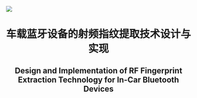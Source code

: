 <img src="./README/CQU-EIE.svg">
<h1 align="center">车载蓝牙设备的射频指纹提取技术设计与实现</h1>
<h2 align="center">Design and Implementation of RF Fingerprint<br>Extraction Technology for In-Car Bluetooth Devices</h2>


<!-- ## 🎈 项目概述

本项目是我在重大卓工的**本科毕业设计**。

项目主要是提取低功耗蓝牙（BLE）设备的射频指纹，旨在通过研究和开发提取射频指纹。



全部推翻，因为发现之前研究方向有问题，现在逐步走向正轨了 -->

<!-- - **python** 用于后续的信号处理和特征提取。 -->